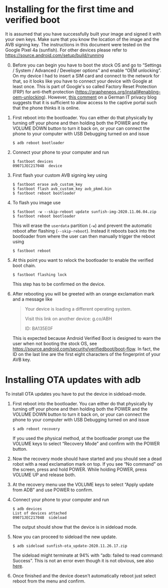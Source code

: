 <!--
SPDX-FileCopyrightText: 2020 Daniel Fullmer and robotnix contributors
SPDX-License-Identifier: MIT
-->

# Installing for the first time and verified boot

It is assumed that you have successfully built your image and signed it with
your own keys.  Make sure that you know the location of the image and the AVB
signing key.  The instructions in this document were tested on the Google Pixel
4a (sunfish).  For other devices please refer to
https://source.android.com/setup/build/running

 0. Before you can begin you have to boot the stock OS and go to “Settings /
    System / Advanced / Developer options” and enable “OEM unlocking”.  On my
    device I had to insert a SIM card and connect to the network for that, so
    it looks like you have to connect your device with Google at least once.
    This is part of Google's so called Factory Reset Protection (FRP) for
    anti-theft protection
    (https://grapheneos.org/install#enabling-oem-unlocking).  However, [this
    comment](https://www.kuketz-blog.de/grapheneos-das-android-fuer-sicherheits-und-datenschutzfreaks/#comment-52681)
    on a German IT privacy blog suggests that it is sufficient to allow access
    to the captive portal such that the phone thinks it is online.

 1. First reboot into the bootloader. You can either do that physically by
    turning off your phone and then holding both the POWER and the VOLUME DOWN
    button to turn it back on, or your can connect the phone to your computer
    with USB Debugging turned on and issue
    ```console
    $ adb reboot bootloader
    ```

 2. Connect your phone to your computer and run
    ```console
    $ fastboot devices
    09071JEC217048  device
    ```

 3. First flash your custom AVB signing key using
    ```console
    $ fastboot erase avb_custom_key
    $ fastboot flash avb_custom_key avb_pkmd.bin
    $ fastboot reboot bootloader
    ```

 4. To flash you image use
    ```console
    $ fastboot -w --skip-reboot update sunfish-img-2020.11.06.04.zip
    $ fastboot reboot bootloader
    ```
    This will erase the `userdata` partition (`-w`) and prevent the automatic
    reboot after flashing (`--skip-reboot`). Instead it reboots back into the
    bootloader from where the user can then manually trigger the reboot using
    ```console
    $ fastboot reboot
    ```

 5. At this point you want to relock the bootloader to enable the verified boot
    chain.
    ```
    $ fastboot flashing lock
    ```
    This step has to be confirmed on the device.

 6. After rebooting you will be greeted with an orange exclamation mark and a
    message like

    > Your device is loading a different operating system.
    >
    > Visit this link on another device:
    > g.co/ABH
    >
    > ID: BA135E0F

    This is expected because Android Verified Boot is designed to warn the user
    when not booting the stock OS, see
    https://source.android.com/security/verifiedboot/boot-flow.  In fact, the
    ID on the last line are the first eight characters of the fingerprint of
    your AVB key.

# Installing OTA updates with adb

To install OTA updates you have to put the device in sideload-mode.

 1. First reboot into the bootloader. You can either do that physically by
    turning off your phone and then holding both the POWER and the VOLUME DOWN
    button to turn it back on, or your can connect the phone to your computer
    with USB Debugging turned on and issue
    ```console
    $ adb reboot recovery
    ```
    If you used the physical method, at the bootloader prompt use the VOLUME
    keys to select “Recovery Mode” and confirm with the POWER button.

 3. Now the recovery mode should have started and you should see a dead robot
    with a read exclamation mark on top. If you see “No command” on the screen,
    press and hold POWER. While holding POWER, press VOLUME UP and release
    both.

 4. At the recovery menu use the VOLUME keys to select “Apply update from ADB”
    and use POWER to confirm.

 5. Connect your phone to your computer and run
    ```console
    $ adb devices
    List of devices attached
    09071JEC217048  sideload
    ```
    The output should show that the device is in sideload mode.

 6. Now you can proceed to sideload the new update.
    ```console
    $ adb sideload sunfish-ota_update-2020.11.26.17.zip
    ```
    The sideload might terminate at 94% with “adb: failed to read command:
    Success”.  This is not an error even though it is not obvious, see also
    [here](https://np.reddit.com/r/LineageOS/comments/dt2et4/adb_failed_to_read_command_success/f6u352m).

 7. Once finished and the device doesn't automatically reboot just select
    reboot from the menu and confirm.
